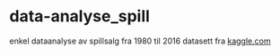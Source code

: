 # data-analyse_spill
enkel dataanalyse av spillsalg fra 1980 til 2016
datasett fra [kaggle.com](https://www.kaggle.com/datasets/rush4ratio/video-game-sales-with-ratings)
